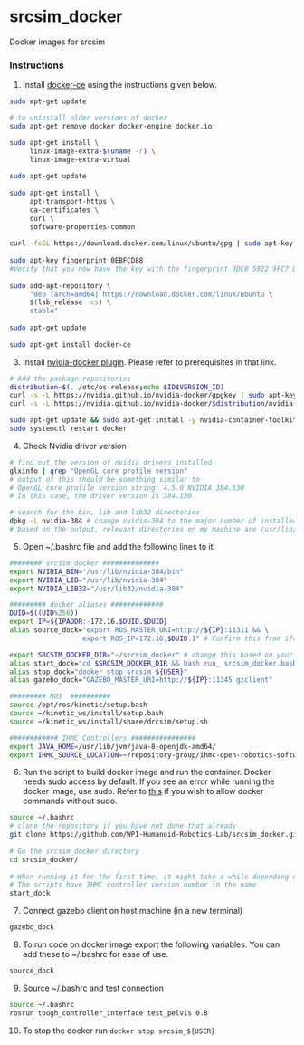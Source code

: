 # srcsim_docker
Docker images for srcsim

### Instructions
1. Install [docker-ce](https://docs.docker.com/install/linux/docker-ce/ubuntu/) using the instructions given below.
```bash
sudo apt-get update

# to uninstall older versions of docker
sudo apt-get remove docker docker-engine docker.io

sudo apt-get install \
     linux-image-extra-$(uname -r) \
     linux-image-extra-virtual
	
sudo apt-get update
	
sudo apt-get install \
     apt-transport-https \
     ca-certificates \
     curl \
     software-properties-common
 	
curl -fsSL https://download.docker.com/linux/ubuntu/gpg | sudo apt-key add -
 	
sudo apt-key fingerprint 0EBFCD88
#Verify that you now have the key with the fingerprint 9DC8 5822 9FC7 DD38 854A E2D8 8D81 803C 0EBF CD88, by searching 	  	   the last 8 characters of the fingerprint.
 	
sudo add-apt-repository \
     "deb [arch=amd64] https://download.docker.com/linux/ubuntu \
     $(lsb_release -cs) \
     stable"
	
sudo apt-get update
	
sudo apt-get install docker-ce
```
3. Install [nvidia-docker plugin](https://github.com/NVIDIA/nvidia-docker). Please refer to prerequisites in that link.  
```bash
# Add the package repositories
distribution=$(. /etc/os-release;echo $ID$VERSION_ID)
curl -s -L https://nvidia.github.io/nvidia-docker/gpgkey | sudo apt-key add -
curl -s -L https://nvidia.github.io/nvidia-docker/$distribution/nvidia-docker.list | sudo tee /etc/apt/sources.list.d/nvidia-docker.list

sudo apt-get update && sudo apt-get install -y nvidia-container-toolkit
sudo systemctl restart docker
```
4. Check Nvidia driver version
```bash
# find out the version of nvidia drivers installed
glxinfo | grep "OpenGL core profile version" 
# output of this should be something similar to 
# OpenGL core profile version string: 4.5.0 NVIDIA 384.130
# In this case, the driver version is 384.130

# search for the bin, lib and lib32 directories
dpkg -L nvidia-384 # change nvidia-384 to the major number of installed version
# based on the output, relevant directories on my machine are /usr/lib/nvidia-384/bin, /usr/lib/nvidia-384, and /usr/lib32/nvidia-384

```

5. Open ~/.bashrc file and add the following lines to it. 

```bash
######## srcsim_docker ##############
export NVIDIA_BIN="/usr/lib/nvidia-384/bin"
export NVIDIA_LIB="/usr/lib/nvidia-384"
export NVIDIA_LIB32="/usr/lib32/nvidia-384"

######### docker aliases #############
DUID=$((UID%256))
export IP=${IPADDR:-172.16.$DUID.$DUID}
alias source_dock="export ROS_MASTER_URI=http://${IP}:11311 && \
                  export ROS_IP=172.16.$DUID.1" # Confirm this from ifconfig results

export SRCSIM_DOCKER_DIR="~/srcsim_docker" # change this based on your configuration
alias start_dock="cd $SRCSIM_DOCKER_DIR && bash run_ srcsim_docker.bash"
alias stop_dock="docker stop srcsim_${USER}"
alias gazebo_dock="GAZEBO_MASTER_URI=http://${IP}:11345 gzclient"

######### ROS  ##########
source /opt/ros/kinetic/setup.bash
source ~/kinetic_ws/install/setup.bash
source ~/kinetic_ws/install/share/drcsim/setup.sh

############ IHMC Controllers ################
export JAVA_HOME=/usr/lib/jvm/java-8-openjdk-amd64/
export IHMC_SOURCE_LOCATION=~/repository-group/ihmc-open-robotics-software
```

6. Run the script to build docker image and run the container. Docker needs sudo access by default. If you see an error while running the docker image, use sudo. Refer to [this](https://askubuntu.com/questions/477551/how-can-i-use-docker-without-sudo) if you wish to allow docker commands without sudo.
```bash
source ~/.bashrc
# clone the repository if you have not done that already
git clone https://github.com/WPI-Humanoid-Robotics-Lab/srcsim_docker.git  -b devel
	
# Go the srcsim_docker directory
cd srcsim_docker/
	
# When running it for the first time, it might take a while depending on your internet speed
# The scripts have IHMC controller version number in the name
start_dock
```

7. Connect gazebo client on host machine (in a new terminal)
```bash
gazebo_dock
```
8. To run code on docker image export the following variables. You can add these to ~/.bashrc for ease of use.
```bash
source_dock
```
9. Source ~/.bashrc and test connection
```bash
source ~/.bashrc
rosrun tough_controller_interface test_pelvis 0.8
```
10. To stop the docker run `docker stop srcsim_${USER}`
